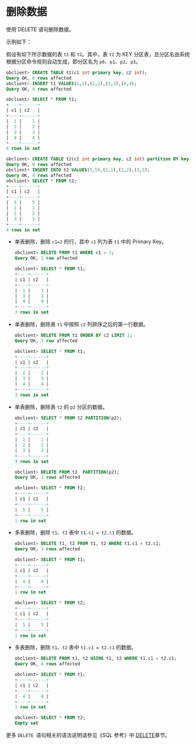 删除数据 
=========================

使用 DELETE 语句删除数据。

示例如下：

假设有如下所示数据的表 `t1` 和 `t2`。其中，表 `t2` 为 KEY 分区表，且分区名由系统根据分区命令规则自动生成，即分区名为 `p0`、`p1`、`p2`、`p3`。

```sql
obclient> CREATE TABLE t1(c1 int primary key, c2 int);
Query OK, 0 rows affected
obclient> INSERT t1 VALUES(1,1),(2,2),(3,3),(4,4);
Query OK, 4 rows affected

obclient> SELECT * FROM t1; 
+----+------+
| c1 | c2   |
+----+------+
|  1 |    1 |
|  2 |    2 |
|  3 |    3 |
|  4 |    4 |
+----+------+
4 rows in set

obclient> CREATE TABLE t2(c1 int primary key, c2 int) partition BY key(c1) partitions 4;
Query OK, 0 rows affected
obclient> INSERT INTO t2 VALUES(5,5),(1,1),(2,2),(3,3);
Query OK, 4 rows affected 
obclient> SELECT * FROM t2;
+----+------+
| c1 | c2   |
+----+------+
|  5 |    5 |
|  1 |    1 |
|  2 |    2 |
|  3 |    3 |
+----+------+
4 rows in set
```



* 单表删除，删除 `c1=2` 的行，其中 `c1` 列为表 `t1` 中的 Primary Key。

  ```sql
  obclient> DELETE FROM t1 WHERE c1 = 2;
  Query OK, 1 row affected
  
  obclient> SELECT * FROM t1;
  +----+------+
  | c1 | c2   |
  +----+------+
  |  1 |    1 |
  |  3 |    3 |
  |  4 |    4 |
  +----+------+
  3 rows in set
  ```

  

* 单表删除，删除表 `t1` 中按照 `c2` 列排序之后的第一行数据。

  ```sql
  obclient> DELETE FROM t1 ORDER BY c2 LIMIT 1;
  Query OK, 1 row affected
  
  obclient> SELECT * FROM t1;
  +----+------+
  | c1 | c2   |
  +----+------+
  |  2 |    2 |
  |  3 |    3 |
  |  4 |    4 |
  +----+------+
  3 rows in set
  ```

  

* 单表删除，删除表 `t2` 的 `p2` 分区的数据。

  ```sql
  obclient> SELECT * FROM t2 PARTITION(p2); 
  +----+------+
  | c1 | c2   |
  +----+------+
  |  1 |    1 |
  |  2 |    2 |
  |  3 |    3 |
  +----+------+
  3 rows in set
  
  obclient> DELETE FROM t2  PARTITION(p2); 
  Query OK, 3 rows affected
  
  obclient> SELECT * FROM t2;
  +----+------+
  | c1 | c2   | 
  +----+------+
  |  5 |    5 |
  +----+------+
  1 row in set
  ```

  

* 多表删除，删除 `t1`、`t2` 表中 `t1.c1 = t2.c1` 的数据。

  ```sql
  obclient> DELETE t1, t2 FROM t1, t2 WHERE t1.c1 = t2.c1;
  Query OK, 3 rows affected
  
  obclient> SELECT * FROM t1;
  +----+------+
  | c1 | c2   |
  +----+------+
  |  4 |    4 |
  +----+------+
  1 row in set
  
  obclient> SELECT * FROM t2;
  +----+------+
  | c1 | c2   |
  +----+------+ 
  |  5 |    5 | 
  +----+------+
  1 row in set
  ```

  

* 多表删除，删除 `t1`、`t2` 表中 `t1.c1 = t2.c1` 的数据。

  ```sql
  obclient> DELETE FROM t1, t2 USING t1, t2 WHERE t1.c1 = t2.c1;
  Query OK, 4 rows affected
  
  obclient> SELECT * FROM t1;
  +----+------+
  | c1 | c2   |
  +----+------+
  |  4 |    4 |
  +----+------+
  1 row in set
  
  obclient> SELECT * FROM t2;
  Empty set
  ```

  




更多 `DELETE `语句相关的语法说明请参见《SQL 参考》中 [DELETE](../../10.sql-reference/5.sql-statements/25.sql-statements-delete.md)章节。
